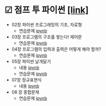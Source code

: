 # ☑ 점프 투 파이썬 [[link]](https://wikidocs.net/book/1)
+ 02장 파이썬 프로그래밍의 기초, 자료형 
  - 연습문제 [ipynb](https://github.com/kbjung/Jump_to_Python/blob/main/ch02_ex.ipynb)
+ 03장 프로그램의 구조를 쌓는다! 제어문
  - 연습문제 [ipynb](https://github.com/kbjung/Jump_to_Python/blob/main/ch03_ex.ipynb)
+ 04장 프로그램의 입력과 출력은 어떻게 해야 할까?
  - 연습문제 [ipynb](https://github.com/kbjung/Jump_to_Python/blob/main/ch04_ex.ipynb)
+ 05장 파이썬 날개달기
  - 내용 [ipynb](https://github.com/kbjung/Jump_to_Python/blob/main/ch05.ipynb)
  - 연습문제 [ipynb](https://github.com/kbjung/Jump_to_Python/blob/main/ch05_ex.ipynb)
+ 07장 정규표현식
  - 내용 [ipynb](https://github.com/kbjung/Jump_to_Python/blob/main/ch07.ipynb)
+ 08 장 종합문제
  - 연습문제 [ipynb](https://github.com/kbjung/Jump_to_Python/blob/main/ch8_ex.ipynb)
